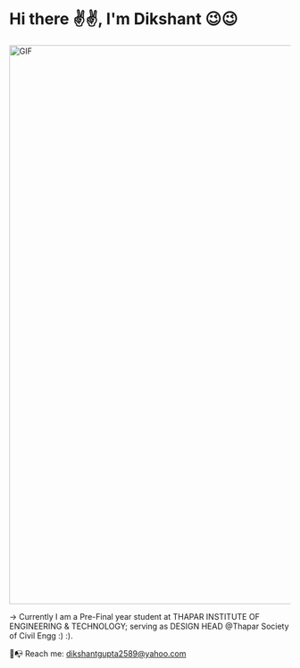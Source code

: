 <h1>Hi there ✌✌, I'm Dikshant 😉😉</h1>

<img width='1000' alt="GIF" src="https://64.media.tumblr.com/139d5d4e053eba43345f0fc499d05aab/tumblr_o7vs1zNO341runoqyo9_540.gifv" align="center"/>

-> Currently I am a Pre-Final year student at THAPAR INSTITUTE OF ENGINEERING & TECHNOLOGY; serving as DESIGN HEAD @Thapar Society of Civil Engg :) :).


📧📭 Reach me: dikshantgupta2589@yahoo.com
